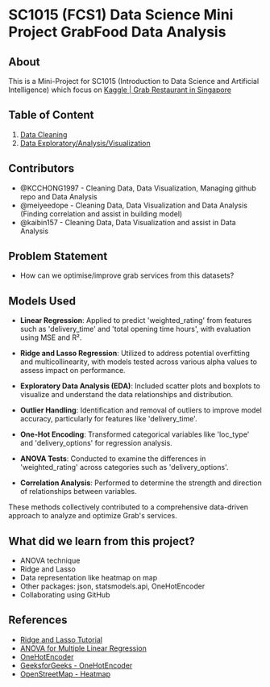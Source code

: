 
# SC1015 (FCS1) Data Science Mini Project GrabFood Data Analysis

## About
This is a Mini-Project for SC1015 (Introduction to Data Science and Artificial Intelligence) which focus on 
[Kaggle | Grab Restaurant in Singapore](https://www.kaggle.com/datasets/polartech/16000-grab-restaurants-in-singapore)

## Table of Content
1. [Data Cleaning](./Data%20Cleaning.ipynb)
2. [Data Exploratory/Analysis/Visualization](./Data%20Analysis.ipynb)


## Contributors
- @KCCHONG1997 - Cleaning Data, Data Visualization, Managing github repo and Data Analysis
- @meiyeedope - Cleaning Data, Data Visualization and Data Analysis (Finding correlation and assist in building model)
- @kaibin157 - Cleaning Data, Data Visualization and assist in Data Analysis

## Problem Statement
- How can we optimise/improve grab services from this datasets?

## Models Used
- **Linear Regression**: Applied to predict 'weighted_rating' from features such as 'delivery_time' and 'total opening time hours', with evaluation using MSE and R².

- **Ridge and Lasso Regression**: Utilized to address potential overfitting and multicollinearity, with models tested across various alpha values to assess impact on performance.

- **Exploratory Data Analysis (EDA)**: Included scatter plots and boxplots to visualize and understand the data relationships and distribution.

- **Outlier Handling**: Identification and removal of outliers to improve model accuracy, particularly for features like 'delivery_time'.

- **One-Hot Encoding**: Transformed categorical variables like 'loc_type' and 'delivery_options' for regression analysis.

- **ANOVA Tests**: Conducted to examine the differences in 'weighted_rating' across categories such as 'delivery_options'.

- **Correlation Analysis**: Performed to determine the strength and direction of relationships between variables.

These methods collectively contributed to a comprehensive data-driven approach to analyze and optimize Grab's services.

## What did we learn from this project?
- ANOVA technique
- Ridge and Lasso
- Data representation like heatmap on map
- Other packages: json, statsmodels.api, OneHotEncoder
- Collaborating using GitHub

## References
- [Ridge and Lasso Tutorial](https://www.analyticsvidhya.com/blog/2016/01/ridge-lasso-regression-python-complete-tutorial/)
- [ANOVA for Multiple Linear Regression](http://www.stat.yale.edu/Courses/1997-98/101/anovareg.htm)
- [OneHotEncoder](https://scikit-learn.org/stable/modules/generated/sklearn.preprocessing.OneHotEncoder.html)
- [GeeksforGeeks - OneHotEncoder](https://www.geeksforgeeks.org/ml-one-hot-encoding/)
- [OpenStreetMap - Heatmap](https://plotly.com/python/mapbox-density-heatmaps/)